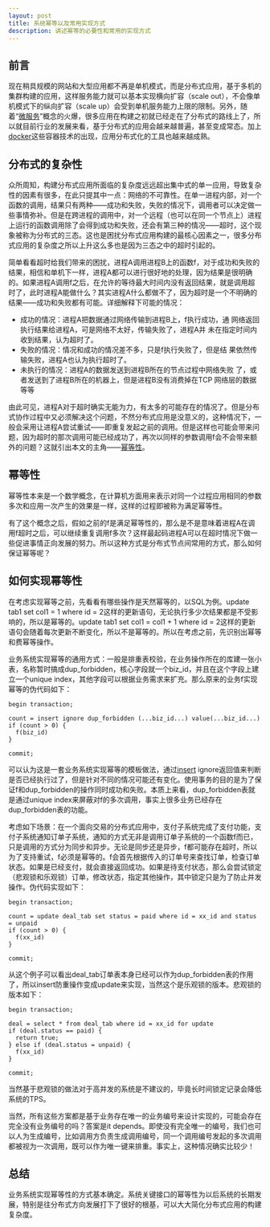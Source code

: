 ```yaml
---
layout: post
title: 系统幂等以及常用实现方式
description: 讲述幂等的必要性和常用的实现方式
---
```


## 前言 ##

现在稍具规模的网站和大型应用都不再是单机模式，而是分布式应用，基于多机的集群构建的应用，这样服务能力就可以基本实现横向扩容（scale out），不会像单机模式下的纵向扩容（scale up）会受到单机服务能力上限的限制。另外，随着“[微服务]”概念的火爆，很多应用在构建之初就已经走在了分布式的路线上了，所以就目前行业的发展来看，基于分布式的应用会越来越普遍，甚至变成常态。加上[docker]这些容器技术的出现，应用分布式化的工具也越来越成熟。

## 分布式的复杂性 ##

众所周知，构建分布式应用所面临的复杂度远远超出集中式的单一应用，导致复杂性的因素有很多，在此只提其中一点：网络的不可靠性。在单一进程内部，对一个函数的调用，结果只有两种——成功和失败，失败的情况下，调用者可以决定做一些事情弥补。但是在跨进程的调用中，对一个远程（也可以在同一个节点上）进程上运行的函数调用除了会得到成功和失败，还会有第三种的情况——超时，这个现象被称为分布式的三态。这也是困扰分布式应用构建的最核心因素之一，很多分布式应用的复杂度之所以上升这么多也是因为三态之中的超时引起的。

简单看看超时给我们带来的困扰，进程A调用进程B上的函数f，对于成功和失败的结果，相信和单机下一样，进程A都可以进行很好地的处理，因为结果是很明确的。如果进程A调用f之后，在允许的等待最大时间内没有返回结果，就是调用超时了，此时进程A能做什么？其实进程A什么都做不了，因为超时是一个不明确的结果——成功和失败都有可能。详细解释下可能的情况：

+ 成功的情况：进程A把数据通过网络传输到进程B上，f执行成功，通
  网络返回执行结果给进程A，可是网络不太好，传输失败了，进程A并
  未在指定时间内收到结果，认为超时了。
+ 失败的情况：情况和成功的情况差不多，只是f执行失败了，但是结
  果依然传输失败，进程A也认为执行超时了。
+ 未执行的情况：进程A的数据发送到进程B所在的节点过程中网络失败
  了，或者发送到了进程B所在的机器上，但是进程B没有消费掉在TCP
  网络层的数据等等

由此可见，进程A对于超时确实无能为力，有太多的可能存在的情况了。但是分布式协作过程中又必须解决这个问题，不然分布式应用是没意义的，这种情况下，一般会采用让进程A尝试重试——即重复发起之前的调用。但是这样也可能会带来问题，因为超时的那次调用可能已经成功了，再次以同样的参数调用f会不会带来额外的问题？这就引出本文的主角——[幂等性]。

## 幂等性 ##

幂等性本来是一个数学概念，在计算机方面用来表示对同一个过程应用相同的参数多次和应用一次产生的效果是一样，这样的过程即被称为满足幂等性。

有了这个概念之后，假如之前的f是满足幂等性的，那么是不是意味着进程A在调用f超时之后，可以继续重复调用f多次？这样最起码进程A可以在超时情况下做一些促进事情正向发展的努力。所以这种方式是分布式节点间常用的方式，那么如何保证幂等呢？

## 如何实现幂等性 ##

在考虑实现幂等之前，先看看有哪些操作是天然幂等的，以SQL为例。update tab1 set col1 = 1 where id = 2这样的更新语句，无论执行多少次结果都是不受影响的，所以是幂等的。update tab1 set col1 = col1 + 1 where id = 2这样的更新语句会随着每次更新不断变化，所以不是幂等的。所以在考虑之前，先识别出幂等和费幂等操作。

业务系统实现幂等的通用方式：一般是排重表校验，在业务操作所在的库建一张小表，名称暂时搞成dup_forbidden，核心字段就一个biz_id，并且在这个字段上建立一个unique index，其他字段可以根据业务需求来扩充。那么原来的业务f实现幂等的伪代码如下：

    begin transaction;

    count = insert ignore dup_forbidden (...biz_id...) value(...biz_id...)
    if (count > 0) {
      f(biz_id)
    } 
    
    commit;

可以认为这是一套业务系统实现幂等的模板做法，通过[insert] ignore返回值来判断是否已经执行过了，但是针对不同的情况可能还有变化。使用事务的目的是为了保证f和dup_forbidden的操作同时成功和失败。本质上来看，dup_forbidden表就是通过unique index来屏蔽对f的多次调用，事实上很多业务已经存在dup_forbidden表的功能。

考虑如下场景：在一个面向交易的分布式应用中，支付子系统完成了支付功能，支付子系统通知订单子系统，通知的方式无非是调用订单子系统的一个函数f而已，只是调用的方式分为同步和异步。无论是同步还是异步，f都可能存在超时，所以为了支持重试，f必须是幂等的。f会首先根据传入的订单号来查找订单，检查订单状态。如果是已经支付，就会直接返回成功。如果是待支付状态，那么会尝试锁定（悲观锁和乐观锁）订单，修改状态，指定其他操作，其中锁定只是为了防止并发操作。伪代码实现如下：

    begin transaction;
    
    count = update deal_tab set status = paid where id = xx_id and status = unpaid
    if (count > 0) {
      f(xx_id)
    }

    commit;

从这个例子可以看出deal_tab订单表本身已经可以作为dup_forbidden表的作用了，所以insert防重操作变成update来实现，当然这个是乐观锁的版本。悲观锁的版本如下：

    begin transaction;

    deal = select * from deal_tab where id = xx_id for update
    if (deal.status == paid) {
      return true;
    } else if (deal.status = unpaid) {
      f(xx_id)
    }

    commit;
    

当然基于悲观锁的做法对于高并发的系统是不建议的，毕竟长时间锁定记录会降低系统的TPS。

当然，所有这些方案都是基于业务存在唯一的业务编号来设计实现的，可能会存在完全没有业务编号的吗？答案是it depends。即使没有完全唯一的编号，我们也可以人为生成编号，比如调用方负责生成调用编号，同一个调用编号发起的多次调用都被视为一次调用，既可以作为唯一键来排重。事实上，这种情况确实比较少！


## 总结 ##

业务系统实现幂等性的方式基本确定。系统关键接口的幂等性为以后系统的长期发展，特别是往分布式方向发展打下了很好的根基，可以大大简化分布式应用的构建复杂度。

[微服务]:   http://martinfowler.com/articles/microservices.html
[幂等性]:   http://baike.baidu.com/view/2067025.htm
[insert]:   http://dev.mysql.com/doc/refman/5.5/en/insert.html
[docker]:  https://www.docker.com/
